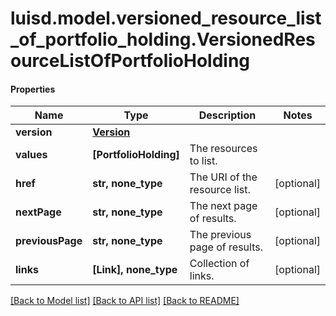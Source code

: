 # luisd.model.versioned_resource_list_of_portfolio_holding.VersionedResourceListOfPortfolioHolding

#### Properties
Name | Type | Description | Notes
------------ | ------------- | ------------- | -------------
**version** | [**Version**](Version.md) |  | 
**values** | **[PortfolioHolding]** | The resources to list. | 
**href** | **str, none_type** | The URI of the resource list. | [optional] 
**nextPage** | **str, none_type** | The next page of results. | [optional] 
**previousPage** | **str, none_type** | The previous page of results. | [optional] 
**links** | **[Link], none_type** | Collection of links. | [optional] 

[[Back to Model list]](../../README.md#documentation-for-models) [[Back to API list]](../../README.md#documentation-for-api-endpoints) [[Back to README]](../../README.md)

